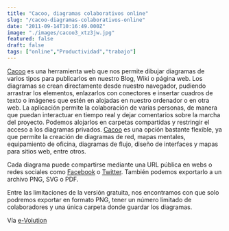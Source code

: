 ```yaml
---
title: "Cacoo, diagramas colaborativos online"
slug: "/cacoo-diagramas-colaborativos-online"
date: "2011-09-14T10:16:49.000Z"
image: "./images/cacoo3_xtz3jw.jpg"
featured: false
draft: false
tags: ["online","Productividad","trabajo"]
---
```



[Cacoo](http://cacoo.com/) es una herramienta web que nos permite dibujar diagramas de varios tipos para publicarlos en nuestro Blog, Wiki o página web. Los diagramas se crean directamente desde nuestro navegador, pudiendo arrastrar los elementos, enlazarlos con conectores e insertar cuadros de texto o imágenes que estén en alojadas en nuestro ordenador o en otra web. La aplicación permite la colaboración de varias personas, de manera que puedan interactuar en tiempo real y dejar comentarios sobre la marcha del proyecto. Podemos alojarlos en carpetas compartidas y restringir el acceso a los diagramas privados. [Cacoo](http://cacoo.com/) es una opción bastante flexible, ya que permite la creación de diagramas de red, mapas mentales, equipamiento de oficina, diagramas de flujo, diseño de interfaces y mapas para sitios web, entre otros.

Cada diagrama puede compartirse mediante una URL pública en webs o redes sociales como [Facebook](http://www.facebook.com/) o [Twitter](http://twitter.com/). También podemos exportarlo a un archivo PNG, SVG o PDF.

Entre las limitaciones de la versión gratuita, nos encontramos con que solo podremos exportar en formato PNG, tener un número limitado de colaboradores y una única carpeta donde guardar los diagramas.

Vía [e-Volution](http://e-volution.cc/)



